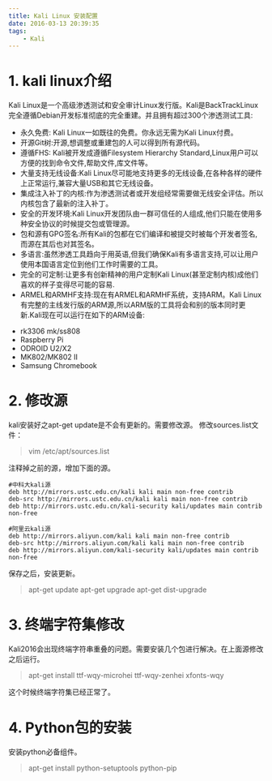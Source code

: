 ```yaml
---
title: Kali Linux 安装配置
date: 2016-03-13 20:39:35
tags:
    - Kali
---
```




# 1. kali linux介绍
Kali Linux是一个高级渗透测试和安全审计Linux发行版。Kali是BackTrackLinux完全遵循Debian开发标准彻底的完全重建。并且拥有超过300个渗透测试工具: 

- 永久免费: Kali Linux一如既往的免费。你永远无需为Kali Linux付费。
- 开源Git树:开源,想调整或重建包的人可以得到所有源代码。
- 遵循FHS: Kali被开发成遵循Filesystem Hierarchy Standard,Linux用户可以方便的找到命令文件,帮助文件,库文件等。
- 大量支持无线设备:Kali Linux尽可能地支持更多的无线设备,在各种各样的硬件上正常运行,兼容大量USB和其它无线设备。
- 集成注入补丁的内核:作为渗透测试者或开发组经常需要做无线安全评估。所以内核包含了最新的注入补丁。
- 安全的开发环境:Kali Linux开发团队由一群可信任的人组成,他们只能在使用多种安全协议的时候提交包或管理源。
- 包和源有GPG签名:所有Kali的包都在它们编译和被提交时被每个开发者签名,而源在其后也对其签名。
- 多语言:虽然渗透工具趋向于用英语,但我们确保Kali有多语言支持,可以让用户使用本国语言定位到他们工作时需要的工具。
- 完全的可定制:让更多有创新精神的用户定制Kali Linux(甚至定制内核)成他们喜欢的样子变得尽可能的容易.
- ARMEL和ARMHF支持:现在有ARMEL和ARMHF系统，支持ARM。Kali Linux有完整的主线发行版的ARM源,所以ARM版的工具将会和别的版本同时更新.Kali现在可以运行在如下的ARM设备:
 + rk3306 mk/ss808
 + Raspberry Pi
 + ODROID U2/X2
 + MK802/MK802 II
 + Samsung Chromebook

# 2. 修改源
kali安装好之apt-get update是不会有更新的。需要修改源。
修改sources.list文件：
>vim /etc/apt/sources.list

注释掉之前的源，增加下面的源。
```
#中科大kali源
deb http://mirrors.ustc.edu.cn/kali kali main non-free contrib
deb-src http://mirrors.ustc.edu.cn/kali kali main non-free contrib
deb http://mirrors.ustc.edu.cn/kali-security kali/updates main contrib non-free

#阿里云kali源
deb http://mirrors.aliyun.com/kali kali main non-free contrib
deb-src http://mirrors.aliyun.com/kali kali main non-free contrib
deb http://mirrors.aliyun.com/kali-security kali/updates main contrib non-free
```

保存之后，安装更新。
>apt-get update
>apt-get upgrade
>apt-get dist-upgrade

# 3. 终端字符集修改
Kali2016会出现终端字符串重叠的问题。需要安装几个包进行解决。在上面源修改之后运行。
>apt-get install ttf-wqy-microhei ttf-wqy-zenhei xfonts-wqy

这个时候终端字符集已经正常了。


# 4. Python包的安装
安装python必备组件。
>apt-get install python-setuptools python-pip

